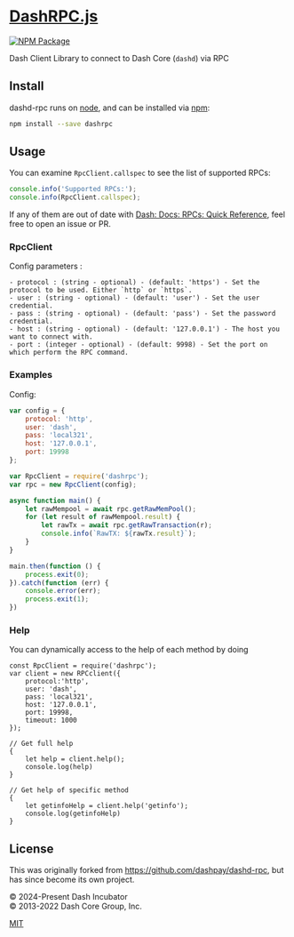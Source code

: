 # [DashRPC.js](https://github.com/dashhive/DashRPC.js)

[![NPM Package](https://img.shields.io/npm/v/dashrpc.svg)](https://www.npmjs.org/package/dashrpc)

Dash Client Library to connect to Dash Core (`dashd`) via RPC

## Install

dashd-rpc runs on [node](http://nodejs.org/), and can be installed via [npm](https://npmjs.org/):

```sh
npm install --save dashrpc
```

## Usage

You can examine `RpcClient.callspec` to see the list of supported RPCs:

```js
console.info('Supported RPCs:');
console.info(RpcClient.callspec);
```

If any of them are out of date with [Dash: Docs: RPCs: Quick Reference](https://docs.dash.org/projects/core/en/stable/docs/api/remote-procedure-call-quick-reference.html), feel free to open an issue or PR.

### RpcClient

Config parameters :

	- protocol : (string - optional) - (default: 'https') - Set the protocol to be used. Either `http` or `https`.
	- user : (string - optional) - (default: 'user') - Set the user credential.
	- pass : (string - optional) - (default: 'pass') - Set the password credential.
	- host : (string - optional) - (default: '127.0.0.1') - The host you want to connect with.
	- port : (integer - optional) - (default: 9998) - Set the port on which perform the RPC command.

### Examples

Config:

```js
var config = {
    protocol: 'http',
    user: 'dash',
    pass: 'local321',
    host: '127.0.0.1',
    port: 19998
};
```

```js
var RpcClient = require('dashrpc');
var rpc = new RpcClient(config);

async function main() {
    let rawMempool = await rpc.getRawMemPool();
    for (let result of rawMempool.result) {
        let rawTx = await rpc.getRawTransaction(r);
        console.info(`RawTX: ${rawTx.result}`);
    }
}

main.then(function () {
    process.exit(0);
}).catch(function (err) {
    console.error(err);
    process.exit(1);
})
```

### Help

You can dynamically access to the help of each method by doing

```
const RpcClient = require('dashrpc');
var client = new RPCclient({
    protocol:'http',
    user: 'dash',
    pass: 'local321',
    host: '127.0.0.1',
    port: 19998,
    timeout: 1000
});

// Get full help
{
    let help = client.help();
    console.log(help)
}

// Get help of specific method
{
    let getinfoHelp = client.help('getinfo');
    console.log(getinfoHelp)
}
```

## License

This was originally forked from <https://github.com/dashpay/dashd-rpc>, but has since become its own project.

&copy; 2024-Present Dash Incubator \
&copy; 2013-2022 Dash Core Group, Inc.

[MIT](./LICENSE)
